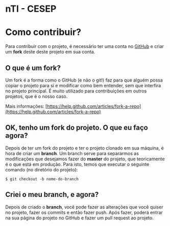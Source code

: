 # nTI - CESEP

# Como contribuir?

Para contribuir com o projeto, é necessário ter uma conta no [GitHub](https://github.com) e criar um **fork** deste deste projeto em sua conta.

## O que é um fork?

Um fork é a forma como o GitHub (e não o git!) faz para que alguém possa copiar o projeto para sí e modificar como bem entender, sem que interfira no projeto principal. É muito utilizado para contribuições em outros projetos, que é o nosso caso.

Mais informações: [https://help.github.com/articles/fork-a-repo](https://help.github.com/articles/fork-a-repo)

## OK, tenho um fork do projeto. O que eu faço agora?

Depois de ter um fork do projeto e ter o projeto clonado em sua máquina, é hora de criar um **branch**. Um branch serve para separarmos as modificações que desejamos fazer do **master** do projeto, que teoricamente é o que está em produção. Para isto, temos que executar o seguinte comando (no diretório do projeto):

	$ git checkout -b nome-do-branch
	
## Criei o meu branch, e agora?

Depois de criado o **branch**, você pode fazer as alterações que você quiser no projeto, fazer os commits e então fazer push. Após fazer, poderá entrar na sua página do projeto no GitHub e fazer um pull request ao projeto.